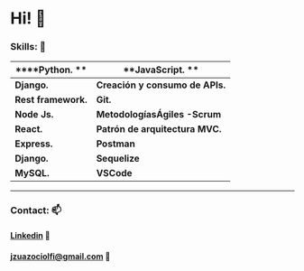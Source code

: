 # Hi! 👋

### Skills: :loudspeaker:

| ****Python. **      | **JavaScript. **                |
| ------------------- | ------------------------------- |
| **Django.**         | **Creación y consumo de APIs.** |
| **Rest framework.** | **Git.**                        |
| **Node Js.**        | **MetodologíasÁgiles -Scrum**   |
| **React.**          | **Patrón de arquitectura MVC.** |
| **Express.**        | **Postman**                     |
| **Django.**         | **Sequelize**                   |
| **MySQL.**          | **VSCode**                      |

------

### Contact: :mailbox:

#### [Linkedin](https://www.linkedin.com/in/jzuazociolfi/) :bookmark_tabs:

#### jzuazociolfi@gmail.com :e-mail:
